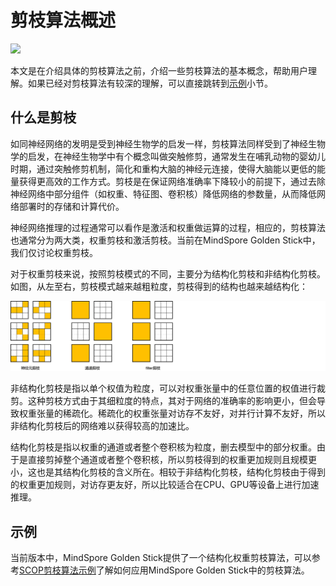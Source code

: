 # 剪枝算法概述

<a href="https://gitee.com/mindspore/docs/blob/master/docs/golden_stick/docs/source_zh_cn/pruner/overview.md" target="_blank"><img src="https://mindspore-website.obs.cn-north-4.myhuaweicloud.com/website-images/master/resource/_static/logo_source.png"></a>

本文是在介绍具体的剪枝算法之前，介绍一些剪枝算法的基本概念，帮助用户理解。如果已经对剪枝算法有较深的理解，可以直接跳转到[示例](#示例)小节。

## 什么是剪枝

如同神经网络的发明是受到神经生物学的启发一样，剪枝算法同样受到了神经生物学的启发，在神经生物学中有个概念叫做突触修剪，通常发生在哺乳动物的婴幼儿时期，通过突触修剪机制，简化和重构大脑的神经元连接，使得大脑能以更低的能量获得更高效的工作方式。剪枝是在保证网络准确率下降较小的前提下，通过去除神经网络中部分组件（如权重、特征图、卷积核）降低网络的参数量，从而降低网络部署时的存储和计算代价。

神经网络推理的过程通常可以看作是激活和权重做运算的过程，相应的，剪枝算法也通常分为两大类，权重剪枝和激活剪枝。当前在MindSpore Golden Stick中，我们仅讨论权重剪枝。

对于权重剪枝来说，按照剪枝模式的不同，主要分为结构化剪枝和非结构化剪枝。如图，从左至右，剪枝模式越来越粗粒度，剪枝得到的结构也越来越结构化：

![剪枝的模式](../images/pruner/pruner.png)

非结构化剪枝是指以单个权值为粒度，可以对权重张量中的任意位置的权值进行裁剪。这种剪枝方式由于其细粒度的特点，其对于网络的准确率的影响更小，但会导致权重张量的稀疏化。稀疏化的权重张量对访存不友好，对并行计算不友好，所以非结构化剪枝后的网络难以获得较高的加速比。

结构化剪枝是指以权重的通道或者整个卷积核为粒度，删去模型中的部分权重。由于是直接剪掉整个通道或者整个卷积核，所以剪枝得到的权重更加规则且规模更小，这也是其结构化剪枝的含义所在。相较于非结构化剪枝，结构化剪枝由于得到的权重更加规则，对访存更友好，所以比较适合在CPU、GPU等设备上进行加速推理。

## 示例

当前版本中，MindSpore Golden Stick提供了一个结构化权重剪枝算法，可以参考[SCOP剪枝算法示例](https://www.mindspore.cn/golden_stick/docs/zh-CN/master/pruner/scop.html)了解如何应用MindSpore Golden Stick中的剪枝算法。
